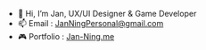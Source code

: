 - 👋 Hi, I’m Jan, UX/UI Designer & Game Developer
- 📫 Email : JanNingPersonal@gmail.com
- 🎮 Portfolio : [Jan-Ning.me](https://jan-ning.me/)
<!---
JanNing012500/JanNing012500 is a ✨ special ✨ repository because its `README.md` (this file) appears on your GitHub profile.
You can click the Preview link to take a look at your changes.
--->

